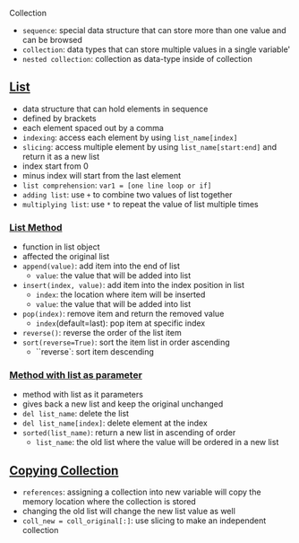 Collection
- `sequence`: special data structure that can store more than one value and can be browsed
- `collection`: data types that can store multiple values in a single variable'
- `nested collection`: collection as data-type inside of collection

## [List](https://github.com/HidayatRivai2020/Python/tree/main/collection/list.py)
- data structure that can hold elements in sequence
- defined by brackets
- each element spaced out by a comma
- `indexing`: access each element by using `list_name[index]`
- `slicing`: access multiple element by using `list_name[start:end]` and return it as a new list
- index start from 0
- minus index will start from the last element
- `list comprehension`: `var1 = [one line loop or if]`
- `adding list`: use `+` to combine two values of list together
- `multiplying list`: use `*` to repeat the value of list multiple times

### [List Method](https://github.com/HidayatRivai2020/Python/tree/main/collection/list_method.py)
- function in list object
- affected the original list
- `append(value)`: add item into the end of list
    - `value`: the value that will be added into list
- `insert(index, value)`: add item into the index position in list
    - `index`: the location where item will be inserted
    - `value`: the value that will be added into list
- `pop(index)`: remove item and return the removed value
    - `index`(default=last): pop item at specific index
- `reverse()`: reverse the order of the list item
- `sort(reverse=True)`: sort the item list in order ascending
    - ``reverse`: sort item descending

### [Method with list as parameter](https://github.com/HidayatRivai2020/Python/tree/main/collection/method_with_list.py)
- method with list as it parameters
- gives back a new list and keep the original unchanged
- `del list_name`: delete the list
- `del list_name[index]`: delete element at the index
- `sorted(list_name)`: return a new list in ascending of order
    - `list_name`: the old list where the value will be ordered in a new list 

## [Copying Collection](https://github.com/HidayatRivai2020/Python/tree/main/collection/copying_collection.py)
- `references`: assigning a collection into new variable will copy the memory location where the collection is stored
- changing the old list will change the new list value as well
- `coll_new = coll_original[:]`: use slicing to make an independent collection
